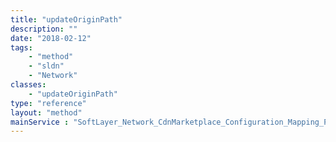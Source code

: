 ```yaml
---
title: "updateOriginPath"
description: ""
date: "2018-02-12"
tags:
    - "method"
    - "sldn"
    - "Network"
classes:
    - "updateOriginPath"
type: "reference"
layout: "method"
mainService : "SoftLayer_Network_CdnMarketplace_Configuration_Mapping_Path"
---
```

